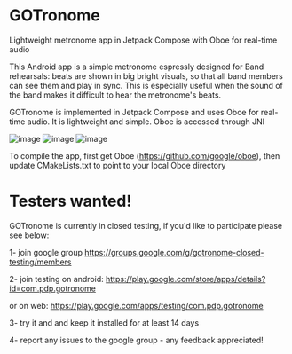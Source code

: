 # GOTronome
Lightweight metronome app in Jetpack Compose with Oboe for real-time audio


This Android app is a simple metronome espressly designed for Band rehearsals: beats are shown in big bright visuals, so that all band members can see them and play in sync. This is especially useful when the sound of the band makes it difficult to hear the metronome's beats.

GOTronome is implemented in Jetpack Compose and uses Oboe for real-time audio. It is lightweight and simple.
Oboe is accessed through JNI

![image](https://github.com/user-attachments/assets/4a3270e4-ee43-4fcf-87d3-035e6cb420a2) ![image](https://github.com/user-attachments/assets/7a8e5bc4-634d-4de8-a6e8-a3517dea2c7e) ![image](https://github.com/user-attachments/assets/43e677e4-7c3b-4765-b554-6c5ecb04c4a5)


To compile the app, first get Oboe (https://github.com/google/oboe), then update CMakeLists.txt to point to your local Oboe directory

# Testers wanted!
GOTronome is currently in closed testing, if you'd like to participate please see below:

1- join google group https://groups.google.com/g/gotronome-closed-testing/members

2- join testing on android: https://play.google.com/store/apps/details?id=com.pdp.gotronome

or on web: https://play.google.com/apps/testing/com.pdp.gotronome

3- try it and and keep it installed for at least 14 days

4- report any issues to the google group - any feedback appreciated!
